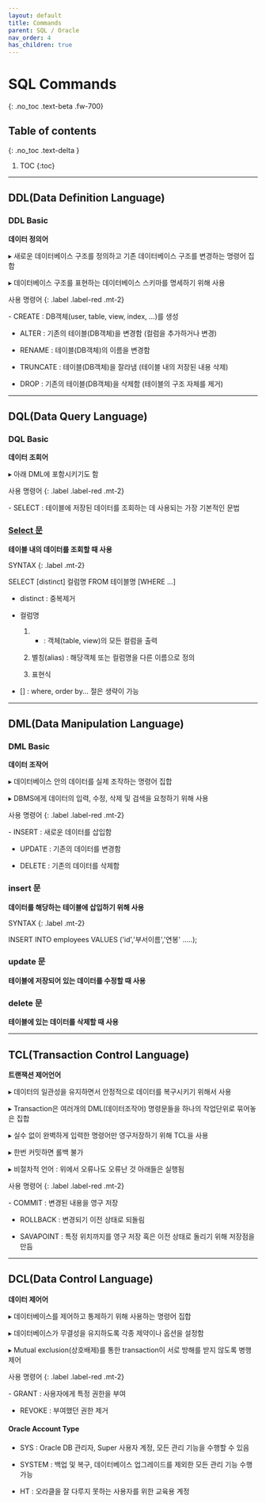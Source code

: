 ```yaml
---
layout: default
title: Commands
parent: SQL / Oracle
nav_order: 4
has_children: true
---
```


# SQL Commands
{: .no_toc .text-beta .fw-700}

## Table of contents
{: .no_toc .text-delta }

1. TOC
{:toc}

---

## DDL(Data Definition Language) 

### DDL Basic

**데이터 정의어**

&#9656; 새로운 데이터베이스 구조를 정의하고 기존 데이터베이스 구조를 변경하는 명령어 집합

&#9656; 데이터베이스 구조를 표현하는 데이터베이스 스키마를 명세하기 위해 사용

사용 명령어
{: .label .label-red .mt-2}
<div class="code-example" markdown="1">
- CREATE : DB객체(user, table, view, index, ...)를 생성

- ALTER : 기존의 테이블(DB객체)을 변경함 (컬럼을 추가하거나 변경)

- RENAME : 테이블(DB객체)의 이름을 변경함

- TRUNCATE : 테이블(DB객체)을 잘라냄 (테이블 내의 저장된 내용 삭제)

- DROP : 기존의 테이블(DB객체)을 삭제함 (테이블의 구조 자체를 제거)
</div>

---

## DQL(Data Query Language)

### DQL Basic

**데이터 조회어**

&#9656; 아래 DML에 포함시키기도 함

사용 명령어
{: .label .label-red .mt-2}
<div class="code-example" markdown="1">
- SELECT : 테이블에 저장된 데이터를 조회하는 데 사용되는 가장 기본적인 문법
</div>

### [Select 문]()

**테이블 내의 데이터를 조회할 때 사용**

SYNTAX
{: .label .mt-2}
<div class="code-example" markdown="1">
SELECT [distinct] 컬럼명 FROM 테이블명 [WHERE ...]

* distinct : 중복제거

* 컬럼명

    1. * : 객체(table, view)의 모든 컬럼을 출력
    
	2. 별칭(alias) : 해당객체 또는 컬럼명을 다른 이름으로 정의
    
	3. 표현식

* [] : where, order by... 절은 생략이 가능
</div>

---

## DML(Data Manipulation Language)

### DML Basic

**데이터 조작어**

&#9656; 데이터베이스 안의 데이터를 실제 조작하는 명령어 집합

&#9656; DBMS에게 데이터의 입력, 수정, 삭제 및 검색을 요청하기 위해 사용

사용 명령어
{: .label .label-red .mt-2}
<div class="code-example" markdown="1">
- INSERT : 새로운 데이터를 삽입함

- UPDATE : 기존의 데이터를 변경함

- DELETE : 기존의 데이터를 삭제함 
</div>

### insert 문

**데이터를 해당하는 테이블에 삽입하기 위해 사용**

SYNTAX
{: .label .mt-2}
<div class="code-example" markdown="1">
INSERT INTO employees VALUES ('id','부서이름','연봉' .....);

</div>

### update 문

**테이블에 저장되어 있는 데이터를 수정할 때 사용**

### delete 문

**테이블에 있는 데이터를 삭제할 때 사용**


---

## TCL(Transaction Control Language)

**트랜잭션 제어언어**

&#9656; 데이터의 일관성을 유지하면서 안정적으로 데이터를 복구시키기 위해서 사용

&#9656; Transaction은 여러개의 DML(데이터조작어) 명령문들을 하나의 작업단위로 묶어놓은 집합

&#9656; 실수 없이 완벽하게 입력한 명령어만 영구저장하기 위해 TCL을 사용

&#9656; 한번 커밋하면 롤백 불가

&#9656; 비절차적 언어 : 위에서 오류나도 오류난 것 아래들은 실행됨

사용 명령어
{: .label .label-red .mt-2}
<div class="code-example" markdown="1">
- COMMIT : 변경된 내용을 영구 저장

- ROLLBACK : 변경되기 이전 상태로 되돌림

- SAVAPOINT : 특정 위치까지를 영구 저장 혹은 이전 상태로 돌리기 위해 저장점을 만듬
</div>

---

## DCL(Data Control Language)

**데이터 제어어**

&#9656; 데이터베이스를 제어하고 통제하기 위해 사용하는 명령어 집합

&#9656; 데이터베이스가 무결성을 유지하도록 각종 제약이나 옵션을 설정함

&#9656; Mutual exclusion(상호배제)를 통한 transaction이 서로 방해를 받지 않도록 병행 제어

사용 명령어
{: .label .label-red .mt-2}
<div class="code-example" markdown="1">
- GRANT : 사용자에게 특정 권한을 부여

- REVOKE : 부여했던 권한 제거
</div>

#### Oracle Account Type

* SYS : Oracle DB 관리자, Super 사용자 계정, 모든 관리 기능을 수행할 수 있음

* SYSTEM : 백업 및 복구, 데이터베이스 업그레이드를 제외한 모든 관리 기능 수행 가능

* HT : 오라클을 잘 다루지 못하는 사용자를 위한 교육용 계정
